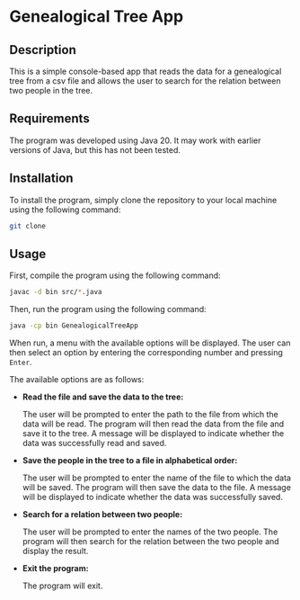 # Genealogical Tree App

## Description

This is a simple console-based app that reads the data for a genealogical tree from a csv file and allows the user to
search for the relation between two people in the tree.

## Requirements

The program was developed using Java 20. It may work with earlier versions of Java, but this has not been tested.

## Installation

To install the program, simply clone the repository to your local machine using the following command:

```bash
git clone
```

## Usage

First, compile the program using the following command:

```bash
javac -d bin src/*.java
```

Then, run the program using the following command:

```bash
java -cp bin GenealogicalTreeApp
```

When run, a menu with the available options will be displayed. The user can then select an option by entering the
corresponding number and pressing `Enter`.

The available options are as follows:

- **Read the file and save the data to the tree:** <p>The user will be prompted to enter the path to the file from which
  the data will be read. The program will then read the data from the file and save it to the tree. A message will be
  displayed to indicate whether the data was successfully read and saved.

- **Save the people in the tree to a file in alphabetical order:** <p>The user will be prompted to enter the name of the
  file to which the data will be saved. The program will then save the data to the file. A message will be displayed to
  indicate whether the data was successfully saved.

- **Search for a relation between two people:** <p>The user will be prompted to enter the names of the two people. The
  program will then search for the relation between the two people and display the result.

- **Exit the program:** <p>The program will exit.

